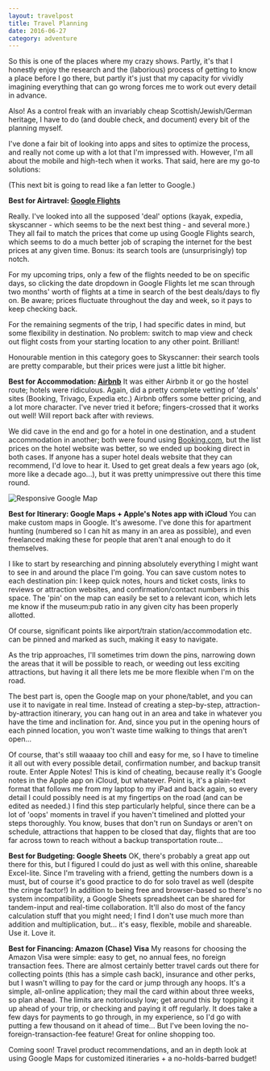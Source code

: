 ```yaml
---
layout: travelpost
title: Travel Planning
date: 2016-06-27
category: adventure
---
```

So this is one of the places where my crazy shows. Partly, it's that I honestly enjoy the research and the (laborious) process of getting to know a place before I go there, but partly it's just that my capacity for vividly imagining everything that can go wrong forces me to work out every detail in advance.

Also! As a control freak with an invariably cheap Scottish/Jewish/German heritage, I have to do (and double check, and document) every bit of the planning myself.

I've done a fair bit of looking into apps and sites to optimize the process, and really not come up with a lot that I'm impressed with. However, I'm all about the mobile and high-tech when it works. That said, here are my go-to solutions:

(This next bit is going to read like a fan letter to Google.)

<strong>Best for Airtravel: <a href="https://www.google.ca/flights/" target="_blank">Google Flights</a></strong>

Really. I've looked into all the supposed 'deal' options (kayak, expedia, skyscanner - which seems to be the next best thing - and several more.) They all fail to match the prices that come up using Google Flights search, which seems to do a much better job of scraping the internet for the best prices at any given time. Bonus: its search tools are (unsurprisingly) top notch. 

For my upcoming trips, only a few of the flights needed to be on specific days, so clicking the date dropdown in Google Flights let me scan through two months' worth of flights at a time in search of the best deals/days to fly on. Be aware; prices fluctuate throughout the day and week, so it pays to keep checking back.

For the remaining segments of the trip, I had specific dates in mind, but some flexibility in destination. No problem: switch to map view and check out flight costs from your starting location to any other point. Brilliant!

Honourable mention in this category goes to Skyscanner: their search tools are pretty comparable, but their prices were just a little bit higher.

<strong>Best for Accommodation: <a href="https://www.airbnb.com/" target="_blank">Airbnb</a></strong>
It was either Airbnb it or go the hostel route; hotels were ridiculous. Again, did a pretty complete vetting of 'deals' sites (Booking, Trivago, Expedia etc.) Airbnb offers some better pricing, and a lot more character. I've never tried it before; fingers-crossed that it works out well! Will report back after with reviews. 

We did cave in the end and go for a hotel in one destination, and a student accommodation in another; both were found using <a href="http://booking.com" target="_blank">Booking.com</a>, but the list prices on the hotel website was better, so we ended up booking direct in both cases. If anyone has a super hotel deals website that they can recommend, I'd love to hear it. Used to get great deals a few years ago (ok, more like a decade ago...), but it was pretty unimpressive out there this time round.

<img href="https://cdn3.f-cdn.com//files/download/32429423/Screen%20Shot%202016-06-24%20at%2011.14.58%20AM.png" title="Responsive Google Map">

<strong>Best for Itinerary: Google Maps + Apple's Notes app with iCloud</strong>
You can make custom maps in Google. It's awesome. I've done this for apartment hunting (numbered so I can hit as many in an area as possible), and even freelanced making these for people that aren't anal enough to do it themselves.

I like to start by researching and pinning absolutely everything I might want to see in and around the place I'm going. You can save custom notes to each destination pin: I keep quick notes, hours and ticket costs, links to reviews or attraction websites, and confirmation/contact numbers in this space. The 'pin' on the map can easily be set to a relevant icon, which lets me know if the museum:pub ratio in any given city has been properly allotted.

Of course, significant points like airport/train station/accommodation etc. can be pinned and marked as such, making it easy to navigate.

As the trip approaches, I'll sometimes trim down the pins, narrowing down the areas that it will be possible to reach, or weeding out less exciting attractions, but having it all there lets me be more flexible when I'm on the road. 

The best part is, open the Google map on your phone/tablet, and you can use it to navigate in real time. Instead of creating a step-by-step, attraction-by-attraction itinerary, you can hang out in an area and take in whatever you have the time and inclination for. And, since you put in the opening hours of each pinned location, you won't waste time walking to things that aren't open...

Of course, that's still waaaay too chill and easy for me, so I have to timeline it all out with every possible detail, confirmation number, and backup transit route. Enter Apple Notes! This is kind of cheating, because really it's Google notes in the Apple app on iCloud, but whatever. Point is, it's a plain-text format that follows me from my laptop to my iPad and back again, so every detail I could possibly need is at my fingertips on the road (and can be edited as needed.) I find this step particularly helpful, since there can be a lot of 'oops' moments in travel if you haven't timelined and plotted your steps thoroughly. You know, buses that don't run on Sundays or aren't on schedule, attractions that happen to be closed that day, flights that are too far across town to reach without a backup transportation route...

<strong>Best for Budgeting: Google Sheets</strong>
OK, there's probably a great app out there for this, but I figured I could do just as well with this online, shareable Excel-lite. Since I'm traveling with a friend, getting the numbers down is a must, but of course it's good practice to do for solo travel as well (despite the cringe factor!) In addition to being free and browser-based so there's no system incompatibility, a Google Sheets spreadsheet can be shared for tandem-input and real-time collaboration. It'll also do most of the fancy calculation stuff that you might need; I find I don't use much more than addition and multiplication, but... it's easy, flexible, mobile and shareable. Use it. Love it.

<Strong>Best for Financing: Amazon (Chase) Visa</strong>
My reasons for choosing the Amazon Visa were simple: easy to get, no annual fees, no foreign transaction fees. There are almost certainly better travel cards out there for collecting points (this has a simple cash back), insurance and other perks, but I wasn't willing to pay for the card or jump through any hoops. It's a simple, all-online application; they mail the card within about three weeks, so plan ahead. The limits are notoriously low; get around this by topping it up ahead of your trip, or checking and paying it off regularly. It does take a few days for payments to go through, in my experience, so I'd go with putting a few thousand on it ahead of time... But I've been loving the no-foreign-transaction-fee feature! Great for online shopping too.

Coming soon! Travel product recommendations, and an in depth look at using Google Maps for customized itineraries + a no-holds-barred budget!

